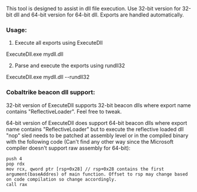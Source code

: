 This tool is designed to assist in dll file execution. Use 32-bit version for 32-bit dll and 64-bit version for 64-bit dll. Exports are handled automatically. 

### Usage:

1. Execute all exports using ExecuteDll 

ExecuteDll.exe mydll.dll

2. Parse and execute the exports using rundll32

ExecuteDll.exe mydll.dll --rundll32

### Cobaltrike beacon dll support:

32-bit version of ExecuteDll supports 32-bit beacon dlls where export name contains "ReflectiveLoader". Feel free to tweak.

64-bit version of ExecuteDll does support 64-bit beacon dlls where export name contains "ReflectiveLoader" but to execute the reflective loaded dll "nop" sled needs to be patched at assembly level or in the compiled binary with the following code (Can't find any other way since the Microsoft compiler doesn't support raw assembly for 64-bit):

```
push 4
pop rdx
mov rcx, qword ptr [rsp+0x28] // rsp+0x28 contains the first argument(baseAddres) of main function. Offset to rsp may change based on code compilation so change accordingly.
call rax
```
